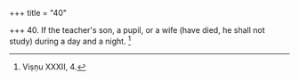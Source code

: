 +++
title = "40"

+++
40. If the teacher's son, a pupil, or a wife (have died, he shall not study) during a day and a night. [^29] 


[^29]:  Viṣṇu XXXII, 4.
